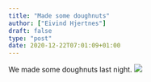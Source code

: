 ```yaml
---
title: "Made some doughnuts"
author: ["Eivind Hjertnes"]
draft: false
type: "post"
date: 2020-12-22T07:01:09+01:00
---
```


We made some doughnuts last night.
![](/ox-hugo/doughnuts.jpeg)
